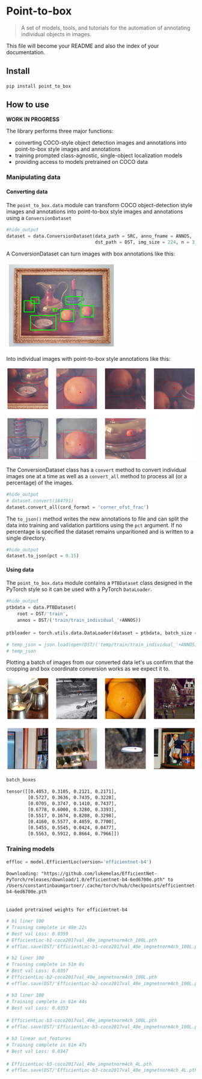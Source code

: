 # Point-to-box
> A set of models, tools, and tutorials for the automation of annotating individual objects in images.


This file will become your README and also the index of your documentation.

## Install

`pip install point_to_box`

## How to use

**WORK IN PROGRESS**

The library performs three major functions:

- converting COCO-style object detection images and annotations into point-to-box style images and annotations
- training prompted class-agnostic, single-object localization models
- providing access to models pretrained on COCO data

### Manipulating data

#### Converting data

The `point_to_box.data` module can transform COCO object-detection style images and annotations into point-to-box style images and annotations using a `ConversionDataset`

```python
#hide_output
dataset = data.ConversionDataset(data_path = SRC, anno_fname = ANNOS,
                                 dst_path = DST, img_size = 224, n = 3)
```

A ConversionDataset can turn images with box annotations like this:


![png](docs/images/output_7_0.png)


Into individual images with point-to-box style annotations like this:


![png](docs/images/output_9_0.png)


The ConversionDataset class has a `convert` method to convert individual images one at a time as well as a `convert_all` method to process all (or a percentage) of the images.

```python
#hide_output
# dataset.convert(184791)
dataset.convert_all(cord_format = 'corner_ofst_frac')
```

The `to_json()` method writes the new annotations to file and can split the data into training and validation partitions using the `pct` argument. If no percentage is specified the dataset remains unparitioned and is written to a single directory.

```python
#hide_output
dataset.to_json(pct = 0.15)
```

#### Using data

The `point_to_box.data` module contains a `PTBDataset` class designed in the PyTorch style so it can be used with a PyTorch `DataLoader`.

```python
#hide_output
ptbdata = data.PTBDataset(
    root = DST/'train',
    annos = DST/('train/train_individual_'+ANNOS))

ptbloader = torch.utils.data.DataLoader(dataset = ptbdata, batch_size = 8, shuffle = True)
```

```python
# temp_json = json.load(open(DST/('temp/train/train_individual_'+ANNOS)))
# temp_json
```

Plotting a batch of images from our converted data let's us confirm that the cropping and box coordinate conversion works as we expect it to.


![png](docs/images/output_18_0.png)


```python
batch_boxes
```




    tensor([[0.4053, 0.3105, 0.2121, 0.2171],
            [0.5727, 0.3636, 0.7435, 0.3228],
            [0.0705, 0.3747, 0.1410, 0.7437],
            [0.6778, 0.6000, 0.3280, 0.3393],
            [0.5517, 0.1674, 0.8208, 0.3298],
            [0.4160, 0.5577, 0.4859, 0.7700],
            [0.5455, 0.5545, 0.0424, 0.0477],
            [0.5563, 0.5912, 0.8664, 0.7966]])



### Training models

```python
effloc = model.EfficientLoc(version='efficientnet-b4')
```

    Downloading: "https://github.com/lukemelas/EfficientNet-PyTorch/releases/download/1.0/efficientnet-b4-6ed6700e.pth" to /Users/constantinbaumgartner/.cache/torch/hub/checkpoints/efficientnet-b4-6ed6700e.pth


    Loaded pretrained weights for efficientnet-b4


```python
# b1 liner 100
# Training complete in 49m 22s
# Best val Loss: 0.0359
# EfficientLoc-b1-coco2017val_40e_imgnetnorm4ch_100L.pth
# effloc.save(DST/'EfficientLoc-b1-coco2017val_40e_imgnetnorm4ch_100L.pth')
```

```python
# b2 liner 100
# Training complete in 51m 0s
# Best val Loss: 0.0357
# EfficientLoc-b2-coco2017val_40e_imgnetnorm4ch_100L.pth
# effloc.save(DST/'EfficientLoc-b2-coco2017val_40e_imgnetnorm4ch_100L.pth')
```

```python
# b3 liner 100
# Training complete in 61m 44s
# Best val Loss: 0.0353

# EfficientLoc-b3-coco2017val_40e_imgnetnorm4ch_100L.pth
# effloc.save(DST/'EfficientLoc-b3-coco2017val_40e_imgnetnorm4ch_100L.pth')
```

```python
# b3 linear out_features 
# Training complete in 61m 47s
# Best val Loss: 0.0347

# EfficientLoc-b3-coco2017val_40e_imgnetnorm4ch_4L.pth
# effloc.save(DST/'EfficientLoc-b3-coco2017val_40e_imgnetnorm4ch_4L.pth')
```
